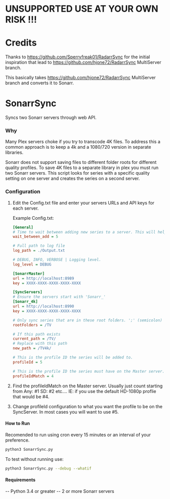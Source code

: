 # UNSUPPORTED USE AT YOUR OWN RISK !!!

# Credits
Thanks to https://github.com/Sperryfreak01/RadarrSync for the initial inspiration that lead to https://github.com/hjone72/RadarrSync MultiServer branch.

This basically takes https://github.com/hjone72/RadarrSync MultiServer branch and converts it to Sonarr.

# SonarrSync
Syncs two Sonarr servers through web API.  

### Why
Many Plex servers choke if you try to transcode 4K files. To address this a common approach is to keep a 4k and a 1080/720 version in separate libraries.

Sonarr does not support saving files to different folder roots for different quality profiles.  To save 4K files to a separate library in plex you must run two Sonarr servers.  This script looks for series with a specific quality setting on one server and creates the series on a second server.  


### Configuration
 1. Edit the Config.txt file and enter your servers URLs and API keys for each server.  

    Example Config.txt:
    ```ini
    [General]
    # Time to wait between adding new series to a server. This will help reduce the load of the Sync server. 0 to disable. (seconds)
    wait_between_add = 5

    # Full path to log file
    log_path = ./Output.txt

    # DEBUG, INFO, VERBOSE | Logging level.
    log_level = DEBUG

    [SonarrMaster]
    url = http://localhost:8989
    key = XXXX-XXXX-XXXX-XXXX-XXXX

    [SyncServers]
    # Ensure the servers start with 'Sonarr_'
    [Sonarr_4k]
    url = http://localhost:8990
    key = XXXX-XXXX-XXXX-XXXX-XXXX

    # Only sync series that are in these root folders. ';' (semicolon) separated list. Remove line to disable.
    rootFolders = /TV

    # If this path exists
    current_path = /TV/
    # Replace with this path
    new_path = /TV4k/

    # This is the profile ID the series will be added to.
    profileId = 5

    # This is the profile ID the series must have on the Master server.
    profileIdMatch = 4
    ```
 2. Find the profileIdMatch on the Master server. Usually just count starting from Any: #1 SD: #2 etc.... IE: if you use the default HD-1080p proflie that would be #4.
 3. Change profileId configuration to what you want the profile to be on the SyncServer. In most cases you will want to use #5.


#### How to Run
Recomended to run using cron every 15 minutes or an interval of your preference.
```bash
python3 SonarrSync.py
```
To test without running use:
```bash
python3 SonarrSync.py --debug --whatif
```
#### Requirements
 -- Python 3.4 or greater
 -- 2 or more Sonarr servers
